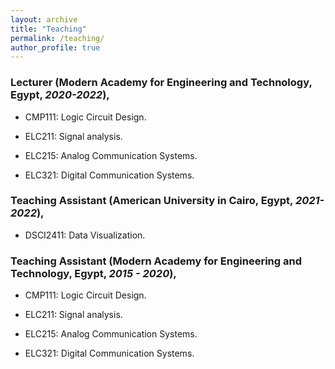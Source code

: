 ```yaml
---
layout: archive
title: "Teaching"
permalink: /teaching/
author_profile: true
---
```


### Lecturer (​​Modern Academy for Engineering and Technology, Egypt, *2020-2022*),

- CMP111: Logic Circuit Design.      

- ELC211: Signal analysis.                      

- ELC215: Analog Communication Systems.                      

- ELC321: Digital Communication Systems.

### Teaching Assistant (American University in Cairo, Egypt, *2021-2022*),

- DSCI2411: Data Visualization.​

### Teaching Assistant (​​Modern Academy for Engineering and Technology, Egypt, *2015 - 2020*),

- CMP111: Logic Circuit Design.      

- ELC211: Signal analysis.                      

- ELC215: Analog Communication Systems.                      

- ELC321: Digital Communication Systems.
